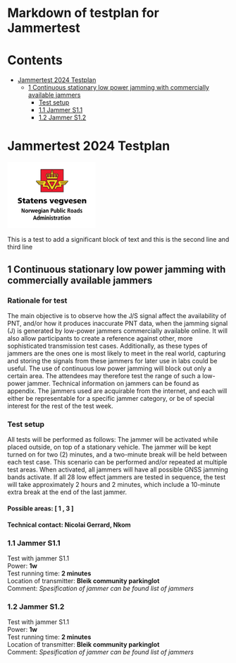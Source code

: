 
Markdown of testplan for Jammertest
===================================

Contents
========

* [Jammertest 2024 Testplan](#jammertest-2024-testplan)
	* [1 Continuous stationary low power jamming with commercially available jammers](#1-continuous-stationary-low-power-jamming-with-commercially-available-jammers)
		* [Test setup](#test-setup)
		* [1.1 Jammer S1.1](#11-jammer-s11)
		* [1.2 Jammer S1.2](#12-jammer-s12)

# Jammertest 2024 Testplan


<img src="graphics/NPRA.png" width="200"/>

 This is a test to add a significant block of text
                         and this is the second line 
                         and third line
                         
## 1 Continuous stationary low power jamming with commercially available jammers

### Rationale for test


The main objective is to observe how the J/S signal affect the availability of PNT, and/or how it produces inaccurate PNT data, when the jamming signal (J) is generated by low-power jammers commercially available online. It will also allow participants to create a reference against other, more sophisticated transmission test cases. Additionally, as these types of jammers are the ones one is most likely to meet in the real world, capturing and storing the signals from these jammers for later use in labs could be useful. The use of continuous low power jamming will block out only a certain area. The attendees may therefore test the range of such a low-power jammer. Technical information on jammers can be found as appendix. The jammers used are acquirable from the internet, and each will either be representable for a specific jammer category, or be of special interest for the rest of the test week.
### Test setup


All tests will be performed as follows: The jammer will be activated while placed outside, on top of a stationary vehicle. The jammer will be kept turned on for two (2) minutes, and a two-minute break will be held between each test case. This scenario can be performed and/or repeated at multiple test areas. When activated, all jammers will have all possible GNSS jamming bands activate. If all 28 low effect jammers are tested in sequence, the test will take approximately 2 hours and 2 minutes, which include a 10-minute extra break at the end of the last jammer.
#### Possible areas: [ 1 , 3 ]

#### Technical contact: Nicolai Gerrard, Nkom

### 1.1 Jammer S1.1
Test with jammer S1.1  
 Power: **1w**  
 Test running time: **2 minutes**  
 Location of transmitter: **Bleik community parkinglot**  
 Comment: _Spesification of jammer can be found list of jammers_
### 1.2 Jammer S1.2
Test with jammer S1.1  
 Power: **1w**  
 Test running time: **2 minutes**  
 Location of transmitter: **Bleik community parkinglot**  
 Comment: _Spesification of jammer can be found list of jammers_